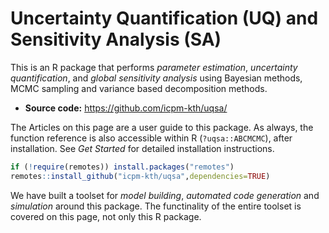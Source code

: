 # Uncertainty Quantification (UQ) and Sensitivity Analysis (SA)

This is an R package that performs *parameter estimation*,
*uncertainty quantification*, and *global sensitivity analysis* using
Bayesian methods, MCMC sampling and variance based decomposition methods.

* **Source code:** https://github.com/icpm-kth/uqsa/

The Articles on this page are a user guide to this package. As always,
the function reference is also accessible within R (`?uqsa::ABCMCMC`),
after installation. See *Get Started* for detailed installation
instructions.

```R
if (!require(remotes)) install.packages("remotes")
remotes::install_github("icpm-kth/uqsa",dependencies=TRUE)
```

We have built a toolset for _model building_, _automated code
generation_ and _simulation_ around this package. The functinality of
the entire toolset is covered on this page, not only this R package.

